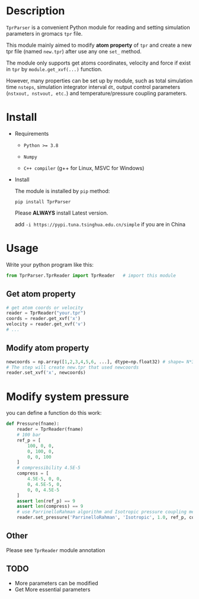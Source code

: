 # Description

`TprParser` is a convenient Python module for reading and setting simulation parameters in gromacs `tpr` file.

This module mainly aimed to modify **atom property** of `tpr` and create a new tpr file (named `new.tpr`) after use any one `set_` method. 

The module only supports get atoms coordinates, velocity and force if exist in `tpr` by `module.get_xvf(...)` function. 

However, many properties can be set up by module, such as total simulation time `nsteps`, simulation integrator interval `dt`, output control parameters (`nstxout, nstvout, etc.`) and temperature/pressure coupling parameters.

# Install

* Requirements

  * `Python >= 3.8`

  * `Numpy`

  * `C++ compiler` (g++ for Linux, MSVC for Windows)

* Install

  The module is installed by `pip` method:

  ```
  pip install TprParser
  ```

  Please **ALWAYS** install Latest version.

  add `-i https://pypi.tuna.tsinghua.edu.cn/simple` if you are in China

# Usage

Write your python program like this:

```python
from TprParser.TprReader import TprReader	# import this module
```

## Get atom property


```python
# get atom coords or velocity
reader = TprReader("your.tpr")
coords = reader.get_xvf('x')
velocity = reader.get_xvf('v')
# ...
```



## Modify atom property

```python
newcoords = np.array([1,2,3,4,5,6, ...], dtype=np.float32) # shape= N*3
# The step will create new.tpr that used newcoords
reader.set_xvf('x', newcoords)
```



# Modify system pressure

you can define a function do this work:

```Python
def Pressure(fname):
    reader = TprReader(fname)
    # 100 bar
    ref_p = [
        100, 0, 0,
        0, 100, 0,
        0, 0, 100
    ]
    # compressibility 4.5E-5
    compress = [
        4.5E-5, 0, 0,
        0, 4.5E-5, 0,
        0, 0, 4.5E-5
    ]
    assert len(ref_p) == 9
    assert len(compress) == 9
    # use ParrinelloRahman algorithm and Isotropic pressure coupling method
    reader.set_pressure('ParrinelloRahman', 'Isotropic', 1.0, ref_p, compress)

```



## Other

Please see `TprReader` module annotation



## TODO

* More parameters can be modified
* Get More essential parameters 

